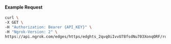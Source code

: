 <!-- Code generated for API Clients. DO NOT EDIT. -->

#### Example Request

```bash
curl \
-X GET \
-H "Authorization: Bearer {API_KEY}" \
-H "Ngrok-Version: 2" \
https://api.ngrok.com/edges/https/edghts_2qvq0iIvvU78fsdNu703XonqORF/routes/edghtsrt_2qvq0l7898xH3RHvq0Q9CrQiu0W/saml
```
